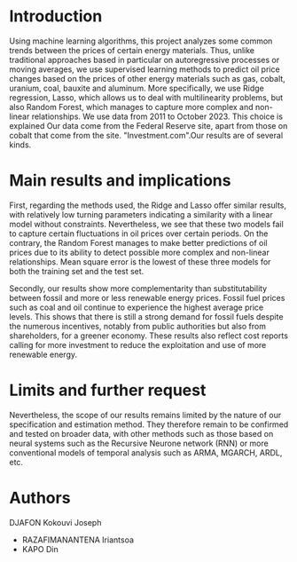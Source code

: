 # Introduction

Using machine learning algorithms, this project analyzes some common trends between the prices of certain energy materials. Thus, unlike traditional approaches based in particular on autoregressive processes or moving averages, we use supervised learning methods to predict oil price changes based on the prices of other energy materials such as gas, cobalt, uranium, coal, bauxite and aluminum. More specifically, we use Ridge regression, Lasso, which allows us to deal with multilinearity problems, but also Random Forest, which manages to capture more complex and non-linear relationships. We use data from 2011 to October 2023. This choice is explained Our data come from the Federal Reserve site, apart from those on cobalt that come from the site. "Investment.com".Our results are of several kinds.

# Main results and implications

First, regarding the methods used, the Ridge and Lasso offer similar results, with relatively low turning parameters indicating a similarity with a linear model without constraints. Nevertheless, we see that these two models fail to capture certain fluctuations in oil prices over certain periods. On the contrary, the Random Forest manages to make better predictions of oil prices due to its ability to detect possible more complex and non-linear relationships. Mean square error is the lowest of these three models for both the training set and the test set.

Secondly, our results show more complementarity than substitutability between fossil and more or less renewable energy prices. Fossil fuel prices such as coal and oil continue to experience the highest average price levels. This shows that there is still a strong demand for fossil fuels despite the numerous incentives, notably from public authorities but also from shareholders, for a greener economy. These results also reflect cost reports calling for more investment to reduce the exploitation and use of more renewable energy.

# Limits and further request

Nevertheless, the scope of our results remains limited by the nature of our specification and estimation method. They therefore remain to be confirmed and tested on broader data, with other methods such as those based on neural systems such as the Recursive Neurone network (RNN) or more conventional models of temporal analysis such as ARMA, MGARCH, ARDL, etc.

# Authors
DJAFON Kokouvi Joseph
- RAZAFIMANANTENA Iriantsoa
- KAPO Din
